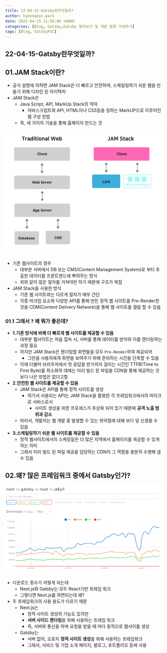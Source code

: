 ```yaml
---
title: 22-04-15-Gatsby란무엇일까?
author: kyeongmin.park
date: 2022-04-15 11:56:00 +0900
categories: [Blog, Gatsby,Gatsby 알아보기 및 개발 환경 구성하기]
tags: [Blog, GatsbyPoC]
---
```


## 22-04-15-Gatsby란무엇일까?

## 01.JAM Stack이란?

- 공식 설명에 의하면 JAM Stack은 더 빠르고 안전하며, 스케일링하기 쉬운 웹을 만들기 위해 디자인 된 아키텍처
- JAM Stack은
  - Java Script, API, MarkUp Stack의 약자
    - 자바스크립트와 API, HTML이나 CSS등을 칭하는 MarkUP으로 이루어진 웹 구성 방법
  - 즉, 세 가지의 기술을 통해 홈페이지 만드는 것

![image-20220415120047886](../../assets/img/post/22-04-15-React기반Gatsby블로그개발하기.assets/image-20220415120047886.png)

- 기존 웹사이트의 경우
  - 대부분 서버에서 DB 또는 CMS(Content Management System)로 부터 추출한 데이터를 프론트엔드에 뿌려주는 방식
  - 위와 같이 많은 절차를 거쳐야만 하기 때문에 구조가 복잡
- JAM Stack을 사용한 방식
  - 기존 웹 사이트와는 다르게 절차가 매우 간단
  - 각종 마크업 요소와 다양한 API를 통해 만든 정적 웹 사이트를 Pre-Render한 것을 CDM(Content Delivery Network)을 통해 웹 사이트를 열람 할 수 있음

### 01.1 그래서 ? 왜 뭐가 좋은데?

- **1.기존 방식에 비해 더 빠르게 웹 사이트를 제공할 수 있음**
  - 대부분 웹사이트는 처음 접속 시, 서버를 통해 데이터를 받아와 이를 렌더링하는 과정 필요
  - 하지만 JAM Stack은 렌더링할 화면들을 모두 `Pre-Render`하여 제공되어 
    - 그만큼 사용자에게 화면을 보여주기 위해 준비하는 시간을 단축할 수 있음
  - 이에 더불어 브라우저에서 첫 응답을 받기까지 걸리는 시간인 TTFB(Time to First Byte)를 최소화하 데에는 미리 빌드 된 파일을 CDN을 통해 제공하는 것보다 나은 방법은 없다고함
- **2.안전한 웹 사이트를 제공할 수 있음**
  - JAM Stack은 API를 통해 정적 사이트를 생성
    - 여기서 사용되는 API는 JAM Stack을 활용한 각 프레임워크에서의 마이크로 서비스로서
      - 사이트 생성을 위한 프로세스가 추상화 되어 있기 때문에 **공격 노출 범위과 감소**
  - 따라서, 개발자는 웹 개발 중 발생할 수 있는 취약점에 대해 보다 덜 신경쓸 수 있음
- **3.스케일링하기 쉬운 웹 사이트를 제공할 수 있음**
  - 정적 웹사이트에서의 스케링일은 더 많은 지역에서 홈페이지를 제공할 수 있게 하는 의미
  - 그래서 미리 빌드 된 파일 제공을 담당하는 CDN이 그 역할을 충분히 수행해 낼 수 있음

## 02.왜? 많은 프레임워크 중에서 Gatsby인가?

![image-20220415121136494](../../assets/img/post/22-04-15-React기반Gatsby블로그개발하기.assets/image-20220415121136494.png)

- 다운로드 횟수가 저렇게 되는데
  - Next.js와 Gatsby는 모두 React기반 프레임 워크
  - 그렇다면 Next.js를 하면되는데 왜?
- 두 프레임워크의 사용 용도가 다르기 때문
  - Next.js는
    - 정적 사이트 생성의 기능도 있지만
    - **서버 사이드 랜더링**을 위해 사용하는 프레임 워크
    - 즉, 서버와 통신을 하며 요청을 받을 때 마다 동적으로 웹사이틀 생성
  - Gatsby는 
    - 서버 없이, 오로지 **정적 사이트 생성**를 위해 사용하는 프레임워크
    - 그래서, 서비스 및 기업 소개 페이지, 블로그, 포트폴리오 등에 사용

